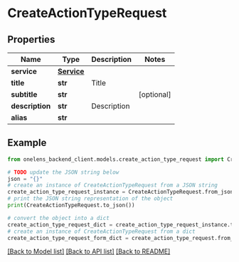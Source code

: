 # CreateActionTypeRequest


## Properties

Name | Type | Description | Notes
------------ | ------------- | ------------- | -------------
**service** | [**Service**](Service.md) |  | 
**title** | **str** | Title | 
**subtitle** | **str** |  | [optional] 
**description** | **str** | Description | 
**alias** | **str** |  | 

## Example

```python
from onelens_backend_client.models.create_action_type_request import CreateActionTypeRequest

# TODO update the JSON string below
json = "{}"
# create an instance of CreateActionTypeRequest from a JSON string
create_action_type_request_instance = CreateActionTypeRequest.from_json(json)
# print the JSON string representation of the object
print(CreateActionTypeRequest.to_json())

# convert the object into a dict
create_action_type_request_dict = create_action_type_request_instance.to_dict()
# create an instance of CreateActionTypeRequest from a dict
create_action_type_request_form_dict = create_action_type_request.from_dict(create_action_type_request_dict)
```
[[Back to Model list]](../README.md#documentation-for-models) [[Back to API list]](../README.md#documentation-for-api-endpoints) [[Back to README]](../README.md)


